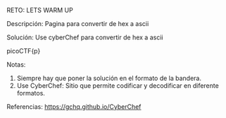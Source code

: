 RETO: LETS WARM UP

Descripción: Pagina para convertir de hex a ascii

Solución:
Use cyberChef para convertir de hex a ascii

picoCTF{p}



Notas: 
1. Siempre hay que poner la solución en el formato de la bandera.
2. Use CyberChef: Sitio que permite codificar y decodificar en diferente formatos.

Referencias:
https://gchq.github.io/CyberChef
